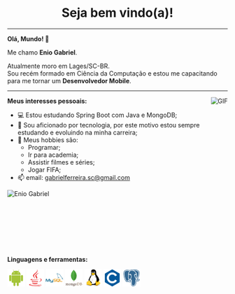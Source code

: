 <h1 align="center"> Seja bem vindo(a)! </h1>
<hr />
<p align="left" > 
  <b>Olá, Mundo! 👋</b>
</p>
<p align="left" >
Me chamo <b> Enio Gabriel</b>.
</p>
<p align="left" >
Atualmente moro em Lages/SC-BR.<br />
Sou recém formado em Ciência da Computação e estou me capacitando para me tornar um <b>Desenvolvedor Mobile</b>.
</p>
</p>
<hr />

<img align="right" alt="GIF" src="https://i.pinimg.com/originals/e4/26/70/e426702edf874b181aced1e2fa5c6cde.gif" />

**Meus interesses pessoais:**

- 💻 Estou estudando Spring Boot com Java e MongoDB;
- 💼 Sou aficionado por tecnologia, por este motivo estou sempre estudando e evoluindo na minha carreira;
- 👾 Meus hobbies são:
  - Programar;
  - Ir para academia;
  - Assistir filmes e séries;
  - Jogar FIFA;
- 📫 email: gabrielferreira.sc@gmail.com

<p>
  <img align="left" src="https://github-readme-stats.vercel.app/api/top-langs/?username=EnioGabriel&layout=compact&theme=graywhite&title_color=268bd2" alt="Enio Gabriel" />
</p>

<br />
<br />
<br />
<br />
<br />
<br />
<br />
<br />

<p align="left" > 
  <b>Linguagens e ferramentas:</b>
</p>

<p align="left">
<img src="https://raw.githubusercontent.com/devicons/devicon/master/icons/android/android-plain.svg" alt="android" width="40" height="40"/>
<img src="https://raw.githubusercontent.com/devicons/devicon/master/icons/java/java-plain.svg" alt="java" width="40" height="40"/> 
<img src="https://raw.githubusercontent.com/devicons/devicon/master/icons/mysql/mysql-original-wordmark.svg" alt="mysql" width="40" height="40"/> 
<img src="https://raw.githubusercontent.com/devicons/devicon/master/icons/mongodb/mongodb-original-wordmark.svg" alt="mongodb" width="40" height="40"/> 
<img src="https://raw.githubusercontent.com/devicons/devicon/master/icons/linux/linux-original.svg" alt="linux" width="40" height="40" />
<img src="https://raw.githubusercontent.com/devicons/devicon/master/icons/c/c-plain.svg" alt="C" width="40" height="40" />
<img src="https://raw.githubusercontent.com/devicons/devicon/master/icons/postgresql/postgresql-plain.svg" alt="postgresql" width="40" height="40" />
</p>
